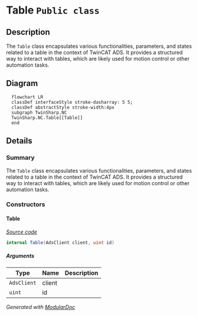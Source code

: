 # Table `Public class`

## Description
The `Table` class encapsulates various functionalities, parameters, and states related to a table in the context of TwinCAT ADS.
            It provides a structured way to interact with tables, which are likely used for motion control or other automation tasks.

## Diagram
```mermaid
  flowchart LR
  classDef interfaceStyle stroke-dasharray: 5 5;
  classDef abstractStyle stroke-width:4px
  subgraph TwinSharp.NC
  TwinSharp.NC.Table[[Table]]
  end
```

## Details
### Summary
The `Table` class encapsulates various functionalities, parameters, and states related to a table in the context of TwinCAT ADS.
            It provides a structured way to interact with tables, which are likely used for motion control or other automation tasks.

### Constructors
#### Table
[*Source code*](https://github.com///blob//TwinSharp/NC/Table.cs#L15)
```csharp
internal Table(AdsClient client, uint id)
```
##### Arguments
| Type | Name | Description |
| --- | --- | --- |
| `AdsClient` | client |   |
| `uint` | id |   |

*Generated with* [*ModularDoc*](https://github.com/hailstorm75/ModularDoc)
